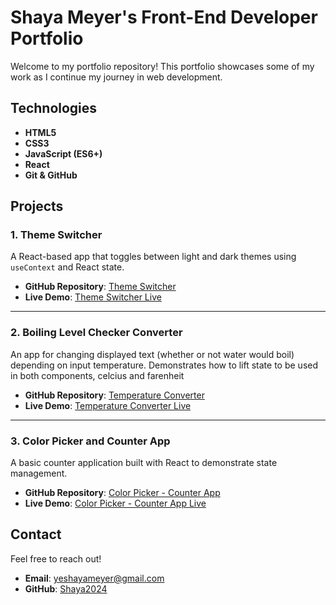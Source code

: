 # Shaya Meyer's Front-End Developer Portfolio
Welcome to my portfolio repository! This portfolio showcases some of my work as I continue my journey in web development.

## Technologies
- **HTML5**
- **CSS3**
- **JavaScript (ES6+)**
- **React**
- **Git & GitHub**


## Projects

### 1. **Theme Switcher**
A React-based app that toggles between light and dark themes using `useContext` and React state.

- **GitHub Repository**: [Theme Switcher](https://github.com/Shaya2024/portfolio/tree/main/ThemeSwitcher)
- **Live Demo**: [Theme Switcher Live](https://theme-switcher-lightdark.netlify.app/)

---

### 2. **Boiling Level Checker Converter**
An app for changing displayed text (whether or not water would boil) depending on input temperature. Demonstrates how to lift state to be used in both components, celcius and farenheit

- **GitHub Repository**: [Temperature Converter](https://github.com/Shaya2024/portfolio/tree/main/TemperatureConverter)
- **Live Demo**: [Temperature Converter Live](https://boiler-checker.netlify.app/)

---

### 3. **Color Picker and Counter App**
A basic counter application built with React to demonstrate state management.

- **GitHub Repository**: [Color Picker - Counter App](https://github.com/Shaya2024/portfolio/tree/main/CounterApp)
- **Live Demo**: [Color Picker - Counter App Live](https://color-picker-counter.netlify.app/)


## Contact

Feel free to reach out!

- **Email**: [yeshayameyer@gmail.com](mailto:yeshayameyer@gmail.com)
- **GitHub**: [Shaya2024](https://github.com/Shaya2024)
